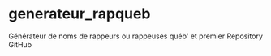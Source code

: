 # generateur_rapqueb

Générateur de noms de rappeurs ou rappeuses québ' et premier Repository GitHub
